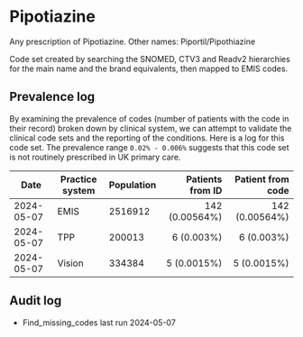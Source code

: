 # Pipotiazine

Any prescription of Pipotiazine. Other names: Piportil/Pipothiazine

Code set created by searching the SNOMED, CTV3 and Readv2 hierarchies for the main name and the brand equivalents, then mapped to EMIS codes.

## Prevalence log

By examining the prevalence of codes (number of patients with the code in their record) broken down by clinical system, we can attempt to validate the clinical code sets and the reporting of the conditions. Here is a log for this code set. The prevalence range `0.02% - 0.006%` suggests that this code set is not routinely prescribed in UK primary care.

| Date       | Practice system | Population | Patients from ID | Patient from code |
| ---------- | --------------- | ---------- | ---------------: | ----------------: |
| 2024-05-07 | EMIS            | 2516912    |   142 (0.00564%) |    142 (0.00564%) |
| 2024-05-07 | TPP             | 200013     |       6 (0.003%) |        6 (0.003%) |
| 2024-05-07 | Vision          | 334384     |      5 (0.0015%) |       5 (0.0015%) |

## Audit log

- Find_missing_codes last run 2024-05-07

